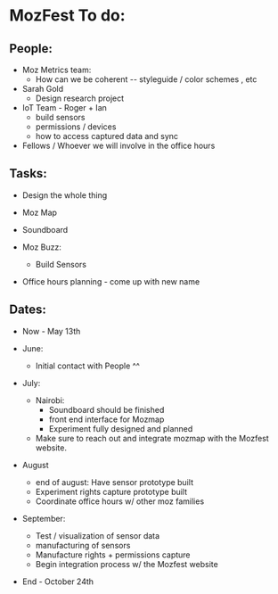 # MozFest To do:

## People:

* Moz Metrics team:
	* How can we be coherent -- styleguide / color schemes , etc 
* Sarah Gold
	* Design research project 
* IoT Team - Roger + Ian
	* build sensors 
	* permissions / devices
	* how to access captured data and sync 
* Fellows / Whoever we will involve in the office hours 


## Tasks:
* Design the whole thing

* Moz Map
* Soundboard
* Moz Buzz:
	* Build Sensors 
* Office hours planning - come up with new name



## Dates:

* Now - May 13th

* June:
	* Initial contact with People ^^ 


* July:
	* Nairobi:
		* Soundboard should be finished 
		* front end interface for Mozmap 
		* Experiment fully designed and planned
	* Make sure to reach out and integrate mozmap with the Mozfest website.

* August
	* end of august: Have sensor prototype built
	* Experiment rights capture prototype built 
	* Coordinate office hours w/ other moz families

* September:
	*  Test / visualization of sensor data
	* manufacturing of sensors 
	* Manufacture rights + permissions capture
	* Begin integration process w/ the Mozfest website 

* End - October 24th